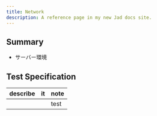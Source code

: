 ```yaml
---
title: Network
description: A reference page in my new Jad docs site.
---
```


## Summary

- サーバー環境

## Test Specification

| describe | it  | note |
| -------- | --- | ---- |
|          |     | test |
